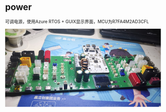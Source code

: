 # power
可调电源，使用Azure RTOS + GUIX显示界面，MCU为R7FA4M2AD3CFL

![Image text](https://github.com/bitstreamcn/power/blob/master/images/IMG_20251007_085554.jpg)

